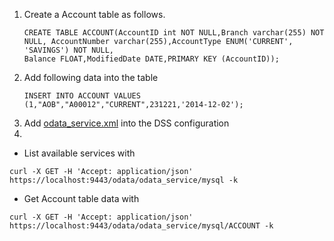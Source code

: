 1. Create a Account table as follows.
    ```
    CREATE TABLE ACCOUNT(AccountID int NOT NULL,Branch varchar(255) NOT NULL, AccountNumber varchar(255),AccountType ENUM('CURRENT', 'SAVINGS') NOT NULL,
    Balance FLOAT,ModifiedDate DATE,PRIMARY KEY (AccountID)); 
    ```
2. Add following data into the table
    ```
    INSERT INTO ACCOUNT VALUES (1,"AOB","A00012","CURRENT",231221,'2014-12-02');
    ```
3. Add [odata_service.xml](odata_service.xml) into the DSS configuration
4.
- List available services with
```
curl -X GET -H 'Accept: application/json' https://localhost:9443/odata/odata_service/mysql -k
```

- Get Account table data with
```
curl -X GET -H 'Accept: application/json' https://localhost:9443/odata/odata_service/mysql/ACCOUNT -k
```